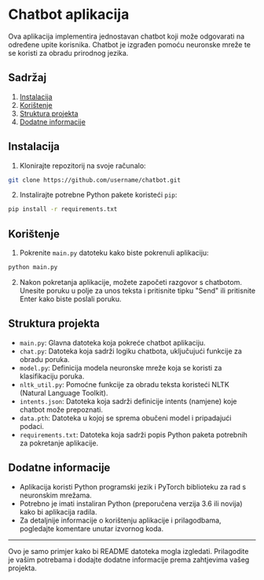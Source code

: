 # Chatbot aplikacija

Ova aplikacija implementira jednostavan chatbot koji može odgovarati na određene upite korisnika. Chatbot je izgrađen pomoću neuronske mreže te se koristi za obradu prirodnog jezika.

## Sadržaj

1. [Instalacija](#instalacija)
2. [Korištenje](#korištenje)
3. [Struktura projekta](#struktura-projekta)
4. [Dodatne informacije](#dodatne-informacije)

## Instalacija

1. Klonirajte repozitorij na svoje računalo:

```bash
git clone https://github.com/username/chatbot.git
```

2. Instalirajte potrebne Python pakete koristeći `pip`:

```bash
pip install -r requirements.txt
```

## Korištenje

1. Pokrenite `main.py` datoteku kako biste pokrenuli aplikaciju:

```bash
python main.py
```

2. Nakon pokretanja aplikacije, možete započeti razgovor s chatbotom. Unesite poruku u polje za unos teksta i pritisnite tipku "Send" ili pritisnite Enter kako biste poslali poruku.

## Struktura projekta

- `main.py`: Glavna datoteka koja pokreće chatbot aplikaciju.
- `chat.py`: Datoteka koja sadrži logiku chatbota, uključujući funkcije za obradu poruka.
- `model.py`: Definicija modela neuronske mreže koja se koristi za klasifikaciju poruka.
- `nltk_util.py`: Pomoćne funkcije za obradu teksta koristeći NLTK (Natural Language Toolkit).
- `intents.json`: Datoteka koja sadrži definicije intents (namjene) koje chatbot može prepoznati.
- `data.pth`: Datoteka u kojoj se sprema obučeni model i pripadajući podaci.
- `requirements.txt`: Datoteka koja sadrži popis Python paketa potrebnih za pokretanje aplikacije.

## Dodatne informacije

- Aplikacija koristi Python programski jezik i PyTorch biblioteku za rad s neuronskim mrežama.
- Potrebno je imati instaliran Python (preporučena verzija 3.6 ili novija) kako bi aplikacija radila.
- Za detaljnije informacije o korištenju aplikacije i prilagodbama, pogledajte komentare unutar izvornog koda.

---

Ovo je samo primjer kako bi README datoteka mogla izgledati. Prilagodite je vašim potrebama i dodajte dodatne informacije prema zahtjevima vašeg projekta.

